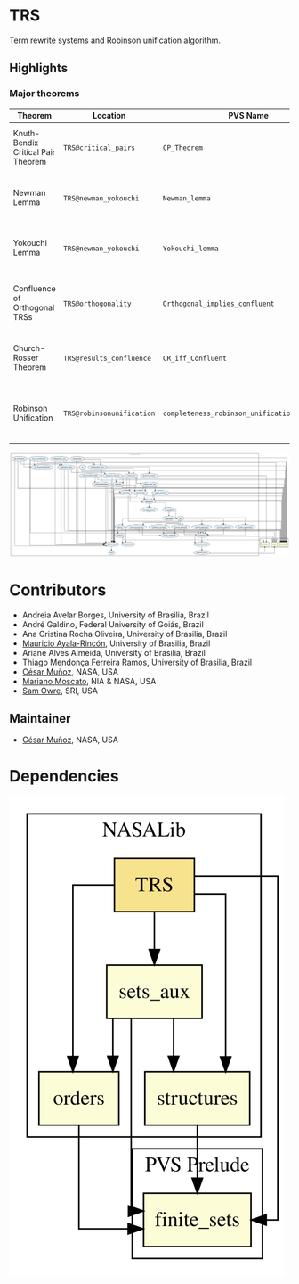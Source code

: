 # TRS

Term rewrite systems and Robinson unification algorithm.

## Highlights

### Major theorems

| Theorem | Location | PVS Name | Contributors |
| --- | --- | --- | --- |
|Knuth-Bendix Critical Pair Theorem|`TRS@critical_pairs`|`CP_Theorem`| André Galdino, Mauricio Ayala-Rincón |
|Newman Lemma |`TRS@newman_yokouchi`|`Newman_lemma`| André Galdino, Mauricio Ayala-Rincón |
|Yokouchi Lemma |`TRS@newman_yokouchi`|`Yokouchi_lemma`| André Galdino, Mauricio Ayala-Rincón |
|Confluence of Orthogonal TRSs|`TRS@orthogonality`|`Orthogonal_implies_confluent`| Ana Cristina Rocha Oliveira, Mauricio Ayala-Rincón |
|Church-Rosser Theorem |`TRS@results_confluence`|`CR_iff_Confluent`| André Galdino, Mauricio Ayala-Rincón |
|Robinson Unification |`TRS@robinsonunification`|`completeness_robinson_unification_algorithm`| Andreia Avelar Borges, Mauricio Ayala-Rincón |


![dependency graph](./TRS-zoomed.svg "Dependency Graph")

# Contributors
* Andreia Avelar Borges, University of Brasilia, Brazil
* André Galdino, Federal University of Goiás, Brazil
* Ana Cristina Rocha Oliveira, University of Brasilia, Brazil
* [Mauricio Ayala-Rincón](http://www.mat.unb.br/~ayala), University of Brasilia, Brazil
* Ariane Alves Almeida, University of Brasilia, Brazil
* Thiago Mendonça Ferreira Ramos, University of Brasilia, Brazil
* [César Muñoz](http://shemesh.larc.nasa.gov/people/cam), NASA, USA
* [Mariano Moscato](https://www.nianet.org/directory/research-staff/mariano-moscato/), NIA & NASA, USA
* [Sam Owre](http://www.csl.sri.com/users/owre), SRI, USA

## Maintainer
* [César Muñoz](http://shemesh.larc.nasa.gov/people/cam), NASA, USA

# Dependencies
![dependency graph](./TRS.svg "Dependency Graph")
